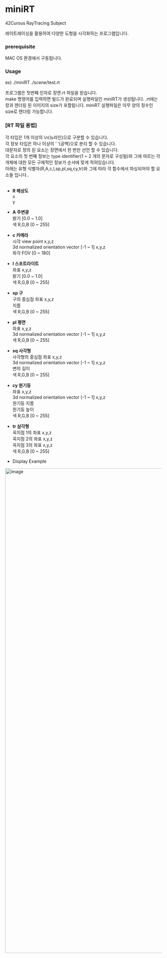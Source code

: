 # miniRT
42Cursus RayTracing Subject

레이트레이싱을 활용하여 다양한 도형을 시각화하는 프로그램입니다.

<h3>prerequisite</h3>
MAC OS 환경에서 구동됩니다.

<h3> Usage </h3>
ex) ./miniRT ./scene/test.rt

프로그램은 첫번째 인자로 장면.rt 파일을 받습니다.<br>
make 명령어를 입력하면 빌드가 완료되며 실행파일인 miniRT가 생성됩니다.
.rt에는 창과 렌더링 된 이미지의 size가 포함됩니다. miniRT 실행파일은 아무 양의 정수인 size로 렌더링 가능합니다.<br>


<h3>[RT 파일 용법]</h3>
  
각 타입은 1개 이상의 \n(뉴라인)으로 구분할 수 있습니다.<br>
각 정보 타입은 하나 이상의 ‘ ‘(공백)으로 분리 할 수 있습니다.<br>
대문자로 정의 된 요소는 장면에서 한 번만 선언 할 수 있습니다.<br>
각 요소의 첫 번째 정보는 type identifier(1 ~ 2 개의 문자로 구성됨)와 그에 따르는 각 개체에 대한 모든 구체적인 정보가 순서에 맞게 적혀있습니다. 
<br>
아래는 유형 식별자(R,A,c,l,sp,pl,sq,cy,tr)와 그에 따라 각 함수에서 파싱되어야 할 요소들 입니다..<br><br>
- <b>R 해상도</b><br>
x<br>
y<br>

- <b>A 주변광</b><br>
밝기 [0.0 ~ 1.0]<br>
색 R,G,B [0 ~ 255]<br>

- <b>c 카메라</b><br>
시각 view point x,y,z<br>
3d normalized orientation vector [-1 ~ 1] x,y,z<br>
화각 FOV [0 ~ 180]<br>

- <b>l 스포트라이트</b><br>
좌표 x,y,z<br>
밝기 [0.0 ~ 1.0]<br>
색 R,G,B [0 ~ 255]<br>

- <b>sp 구</b><br>
구의 중심점 좌표 x,y,z<br>
지름<br>
색 R,G,B [0 ~ 255]<br>

- <b>pl 평면</b><br>
좌표 x,y,z<br>
3d normalized orientation vector [-1 ~ 1] x,y,z<br>
색 R,G,B [0 ~ 255]<br>

- <b>sq 사각형</b><br>
사각형의 중심점 좌표 x,y,z<br>
3d normalized orientation vector [-1 ~ 1] x,y,z<br>
변의 길이<br>
색 R,G,B [0 ~ 255]<br>

- <b>cy 원기둥</b><br>
좌표 x,y,z<br>
3d normalized orientation vector [-1 ~ 1] x,y,z<br>
원기둥 지름<br>
원기둥 높이<br>
색 R,G,B [0 ~ 255]<br>

- <b>tr 삼각형</b><br>
꼭지점 1의 좌표 x,y,z<br>
꼭지점 2의 좌표 x,y,z<br>
꼭지점 3의 좌표 x,y,z<br>
색 R,G,B [0 ~ 255]

- Display Example

<img width="1552" alt="image" src="https://user-images.githubusercontent.com/58672664/167284873-146f0948-3b01-41cc-bb63-1b3918a855cd.png">
